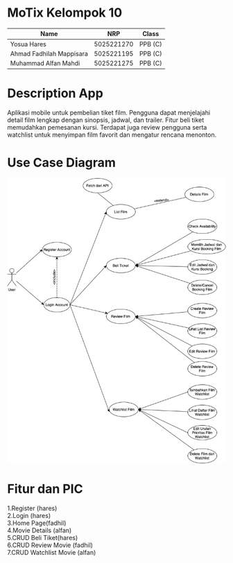 # MoTix Kelompok 10

| Name           | NRP        | Class     |
| ---            | ---        | ----------|
| Yosua Hares | 5025221270 | PPB (C) |
| Ahmad Fadhilah Mappisara | 5025221195 | PPB (C) |
| Muhammad Alfan Mahdi | 5025221275 | PPB (C) |


# Description App
Aplikasi mobile untuk pembelian tiket film. Pengguna dapat menjelajahi detail film lengkap dengan sinopsis,  jadwal, dan trailer. Fitur beli tiket memudahkan pemesanan kursi. Terdapat juga review pengguna serta   watchlist untuk menyimpan film favorit dan mengatur rencana menonton.

# Use Case Diagram

![Alt text](images/Kelompok10_UseCaseDiagram.drawio-2.png)

# Fitur dan PIC
1.Register (hares)  
2.Login (hares)  
3.Home Page(fadhil)  
4.Movie Details (alfan)  
5.CRUD Beli Tiket(hares)  
6.CRUD Review Movie (fadhil)  
7.CRUD Watchlist Movie (alfan)  
